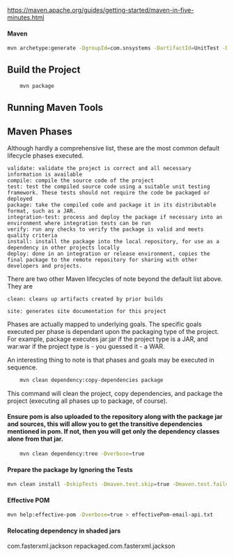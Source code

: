 https://maven.apache.org/guides/getting-started/maven-in-five-minutes.html

#### Maven

```sh
mvn archetype:generate -DgroupId=com.snsystems -DartifactId=UnitTest -DarchetypeArtifactId=maven-archetype-quickstart -DinteractiveMode=false
```

## Build the Project

```sh
    mvn package
```
	
## Running Maven Tools
## Maven Phases

Although hardly a comprehensive list, these are the most common default lifecycle phases executed.

    validate: validate the project is correct and all necessary information is available
    compile: compile the source code of the project
    test: test the compiled source code using a suitable unit testing framework. These tests should not require the code be packaged or deployed
    package: take the compiled code and package it in its distributable format, such as a JAR.
    integration-test: process and deploy the package if necessary into an environment where integration tests can be run
    verify: run any checks to verify the package is valid and meets quality criteria
    install: install the package into the local repository, for use as a dependency in other projects locally
    deploy: done in an integration or release environment, copies the final package to the remote repository for sharing with other developers and projects.

There are two other Maven lifecycles of note beyond the default list above. They are

    clean: cleans up artifacts created by prior builds

    site: generates site documentation for this project

Phases are actually mapped to underlying goals. The specific goals executed per phase is dependant upon the packaging type of the project. For example, package executes jar:jar if the project type is a JAR, and war:war if the project type is - you guessed it - a WAR.

An interesting thing to note is that phases and goals may be executed in sequence.

```sh
    mvn clean dependency:copy-dependencies package
```

This command will clean the project, copy dependencies, and package the project (executing all phases up to package, of course).


#### Ensure pom is also uploaded to the repository along with the package jar and sources, this will allow you to get the transitive dependencies mentioned in pom. If not, then you will get only the dependency classes alone from that jar.

```sh
    mvn clean dependency:tree -Dverbose=true
```

#### Prepare the package by Ignoring the Tests
```sh
mvn clean install -DskipTests -Dmaven.test.skip=true -Dmaven.test.failure.ignore=true
```

#### Effective POM
```sh
mvn help:effective-pom -Dverbose=true > effectivePom-email-api.txt
```




#### Relocating dependency in shaded jars

 <relocations>
   <relocation>
     <pattern>com.fasterxml.jackson</pattern>
	 <sharedPattern>repackaged.com.fasterxml.jackson</sharedPattern>
   </relocation>
 </relocations>


